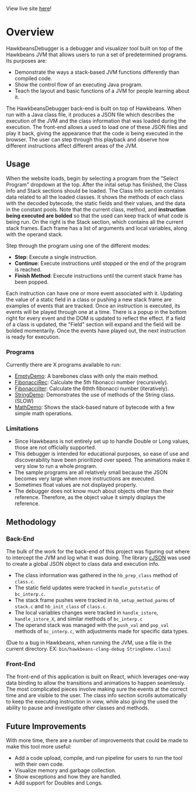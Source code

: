 View live site [here](https://petermenke.github.io/HawkbeansDebugger/)!

# Overview

HawkbeansDebugger is a debugger and visualizer tool built on top of the Hawkbeans JVM that allows users to run a set of predetermined programs. Its purposes are:
* Demonstrate the ways a stack-based JVM functions differently than compiled code.
* Show the control flow of an executing Java program. 
* Teach the layout and basic functions of a JVM for people learning about it. 

The HawkbeansDebugger back-end is built on top of Hawkbeans. When run with a Java class file, it produces a JSON file which describes the execution of the JVM and the class information that was loaded during the execution. The front-end allows a used to load one of these JSON files and play it back, giving the appearance that the code is being executed in the browser. The user can step through this playback and observe how different instructions affect different areas of the JVM.

## Usage
When the website loads, begin by selecting a program from the "Select Program" dropdown at the top. After the inital setup has finished, the Class Info and Stack sections should be loaded. The Class Info section contains data related to all the loaded classes. It shows the methods of each class with the decoded bytecode, the static fields and their values, and the data in the constant pools. Note that the current class, method, and **instruction being executed are bolded** so that the used can keep track of what code is being run. On the right is the Stack section, which contains all the current stack frames. Each frame has a list of arguments and local variables, along with the operand stack. 

Step through the program using one of the different modes:
* **Step**: Execute a single instruction.
* **Continue**: Execute instructions until stopped or the end of the program is reached.
* **Finish Method**: Execute instructions until the current stack frame has been popped. 

Each instruction can have one or more event associated with it. Updating the value of a static field in a class or pushing a new stack frame are examples of events that are tracked. Once an instruction is executed, its events will be played through one at a time. There is a popup in the bottom right for every event and the DOM is updated to reflect the effect. If a field of a class is updated, the "Field" section will expand and the field will be bolded momentarily. Once the events have played out, the next instruction is ready for execution. 

### Programs
Currently there are X programs available to run:
* [EmptyDemo](https://github.com/petermenke/HawkbeansDebugger/blob/master/src/data/EmptyDemo.java): A barebones class with only the main method. 
* [FibonacciRec](https://github.com/petermenke/HawkbeansDebugger/blob/master/src/data/FibonacciRec.java): Calculate the 5th fibonacci number (recursively).
* [FibonacciIter](https://github.com/petermenke/HawkbeansDebugger/blob/master/src/data/FibonacciIter.java): Calculate the 6thth fibonacci number (iteratively).
* [StringDemo](https://github.com/petermenke/HawkbeansDebugger/blob/master/src/data/StringDemo.java): Demonstrates the use of methods of the String class. (SLOW)
* [MathDemo](https://github.com/petermenke/HawkbeansDebugger/blob/master/src/data/MathDemo.java): Shows the stack-based nature of bytecode with a few simple math operations. 

### Limitations
* Since Hawkbeans is not entirely set up to handle Double or Long values, those are not officially supported. 
* This debugger is intended for educational purposes, so ease of use and discoverability have been prioritized over speed. The animations make it very slow to run a whole program. 
* The sample programs are all relatively small because the JSON becomes very large when more instructions are executed. 
* Sometimes float values are not displayed properly.
* The debugger does not know much about objects other than their reference. Therefore, as the object value it simply displays the reference.

## Methodology
### Back-End
The bulk of the work for the back-end of this project was figuring out where to intercept the JVM and log what it was doing. The library [cJSON](https://github.com/DaveGamble/cJSON) was used to create a global JSON object to class data and execution info. 
* The class information was gathered in the `hb_prep_class` method of `class.c`. 
* The static field updates were tracked in `handle_putstatic` of `bc_interp.c`.
* The stack frame pushes were tracked in `hb_setup_method_parms` of `stack.c` and `hb_init_class` of `class.c`.
* The local variables changes were tracked in `handle_istore`, `handle_istore_X`, and similar methods of `bc_interp.c`
* The operand stack was managed with the `push_val` and `pop_val` methods of `bc_interp.c`, with adjustments made for specific data types. 

(Due to a bug in Hawkbeans, when running the JVM, use a file in the current directory. EX: `bin/hawkbeans-clang-debug StringDemo.class`)

### Front-End
The front-end of this application is built on React, which leverages one-way data binding to allow the transitions and animations to happen seamlessly. The most complicated pieces involve making sure the events at the correct time and are visible to the user. The class info section scrolls automatically to keep the executing instruction in view, while also giving the used the ability to pause and investigate other classes and methods. 

## Future Improvements
With more time, there are a number of improvements that could be made to make this tool more useful:
* Add a code upload, compile, and run pipeline for users to run the tool with their own code.
* Visualize memory and garbage collection.
* Show exceptions and how they are handled.
* Add support for Doubles and Longs. 
